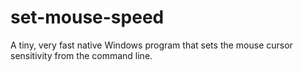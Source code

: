 # set-mouse-speed
A tiny, very fast native Windows program that sets the mouse cursor sensitivity from the command line.
